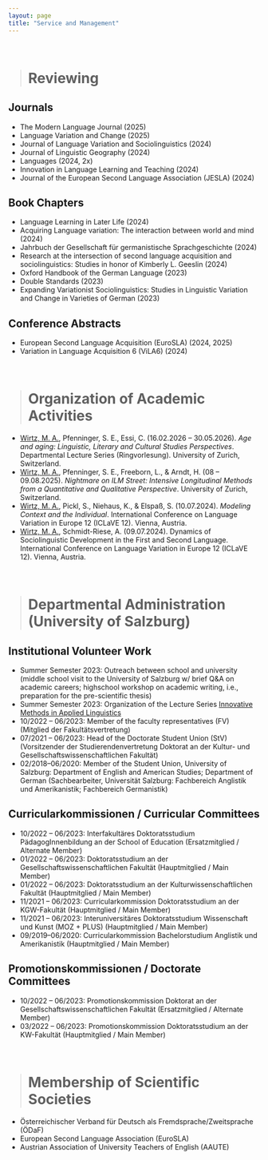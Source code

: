 ```yaml
---
layout: page
title: "Service and Management"
---
```



<br>

> # Reviewing

## Journals

- The Modern Language Journal (2025)
- Language Variation and Change (2025)
- Journal of Language Variation and Sociolinguistics (2024)
- Journal of Linguistic Geography (2024)
- Languages (2024, 2x)
- Innovation in Language Learning and Teaching (2024)
- Journal of the European Second Language Association (JESLA) (2024)

## Book Chapters

- Language Learning in Later Life (2024)
- Acquiring Language variation: The interaction between world and mind (2024)
- Jahrbuch der Gesellschaft für germanistische Sprachgeschichte (2024)
- Research at the intersection of second language acquisition and sociolinguistics: Studies in honor of Kimberly L. Geeslin (2024)
- Oxford Handbook of the German Language (2023)
- Double Standards (2023)
- Expanding Variationist Sociolinguistics: Studies in Linguistic Variation and Change in Varieties of German (2023)

## Conference Abstracts

- European Second Language Acquisition (EuroSLA) (2024, 2025)
- Variation in Language Acquisition 6 (ViLA6) (2024)


<br>

> # Organization of Academic Activities

- <u>Wirtz, M. A.</u>, Pfenninger, S. E., Essi, C. (16.02.2026 – 30.05.2026). *Age and aging: Linguistic, Literary and Cultural Studies Perspectives*. Departmental Lecture Series (Ringvorlesung). University of Zurich, Switzerland.
- <u>Wirtz, M. A.</u>, Pfenninger, S. E., Freeborn, L., & Arndt, H. (08 – 09.08.2025). *Nightmare on ILM Street: Intensive Longitudinal Methods from a Quantitative and Qualitative Perspective*. University of Zurich, Switzerland.
- <u>Wirtz, M. A.</u>, Pickl, S., Niehaus, K., & Elspaß, S. (10.07.2024). *Modeling Context and the Individual*. International Conference on Language Variation in Europe 12 (ICLaVE 12). Vienna, Austria.
- <u>Wirtz, M. A.</u>, Schmidt-Riese, A. (09.07.2024). Dynamics of Sociolinguistic Development in the First and Second Language. International Conference on Language Variation in Europe 12 (ICLaVE 12). Vienna, Austria.


<br>

> # Departmental Administration (University of Salzburg)

## Institutional Volunteer Work

- Summer Semester 2023: Outreach between school and university (middle school visit to the University of Salzburg w/ brief Q&A on academic careers; highschool workshop on academic writing, i.e., preparation for the pre-scientific thesis) 
- Summer Semester 2023: Organization of the Lecture Series [Innovative Methods in Applied Linguistics](https://masonwirtz.github.io/IMiAL/)
- 10/2022 – 06/2023: Member of the faculty representatives (FV) (Mitglied der Fakultätsvertretung)
- 07/2021 – 06/2023: Head of the Doctorate Student Union (StV) (Vorsitzender der Studierendenvertretung Doktorat an der Kultur- und Gesellschaftswissenschaftlichen Fakultät)
- 02/2018–06/2020: Member of the Student Union, University of Salzburg: Department of English and American Studies; Department of German (Sachbearbeiter, Universität Salzburg: Fachbereich Anglistik und Amerikanistik; Fachbereich Germanistik)

## Curricularkommissionen / Curricular Committees

- 10/2022 – 06/2023: Interfakultäres Doktoratsstudium PädagogInnenbildung an der School of Education (Ersatzmitglied / Alternate Member)
- 01/2022 – 06/2023: Doktoratsstudium an der Gesellschaftswissenschaftlichen Fakultät (Hauptmitglied / Main Member)
- 01/2022 – 06/2023: Doktoratsstudium an der Kulturwissenschaftlichen Fakultät (Hauptmitglied / Main Member)
- 11/2021 – 06/2023: Curricularkommission Doktoratsstudium an der KGW-Fakultät (Hauptmitglied / Main Member)
- 11/2021 – 06/2023: Interuniversitäres Doktoratsstudium Wissenschaft und Kunst (MOZ + PLUS) (Hauptmitglied / Main Member)
- 09/2019–06/2020: Curricularkommission Bachelorstudium Anglistik und Amerikanistik (Hauptmitglied / Main Member)

## Promotionskommissionen / Doctorate Committees

- 10/2022 – 06/2023: Promotionskommission Doktorat an der Gesellschaftswissenschaftlichen Fakultät (Ersatzmitglied / Alternate Member)
- 03/2022 – 06/2023: Promotionskommission Doktoratsstudium an der KW-Fakultät (Hauptmitglied / Main Member)


<br>

> # Membership of Scientific Societies

- Österreichischer Verband für Deutsch als Fremdsprache/Zweitsprache (ÖDaF)
- European Second Language Association (EuroSLA)
- Austrian Association of University Teachers of English (AAUTE)




